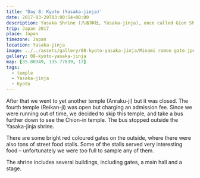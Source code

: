 ```yaml
---
title: 'Day 8: Kyoto (Yasaka-jinja)'
date: 2017-03-29T03:00:54+00:00
description: Yasaka Shrine (八坂神社, Yasaka-jinja), once called Gion Shrine (祇園神社, Gion-jinja), is a Shinto shrine in the Gion District of Kyoto, Japan.
trip: Japan 2017
place: Japan
timezone: Japan
location: Yasaka-jinja
image: ../../assets/gallery/08-kyoto-yasaka-jinja/Minami romon gate.jpeg
gallery: 08-kyoto-yasaka-jinja
map: [35.00349, 135.77839, 17]
tags:
  - temple
  - Yasaka-jinja
  - Kyoto
---
```


After that we went to yet another temple (Anraku-ji) but it was closed. The fourth temple (Reikan-ji) was open but charging an admission fee. Since we were running out of time, we decided to skip this temple, and take a bus further down to see the Chion-in temple. The bus stopped outside the Yasaka-jinja shrine.

There are some bright red coloured gates on the outside, where there were also tons of street food stalls. Some of the stalls served very interesting food – unfortunately we were too full to sample any of them.

The shrine includes several buildings, including gates, a main hall and a stage.
